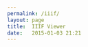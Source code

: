 ```yaml
---
permalink: /iiif/
layout: page
title:  IIIF Viewer
date:   2015-01-03 21:21
---
```


<div id="seadragon" style="width: 800px; height: 600px;"></div>
